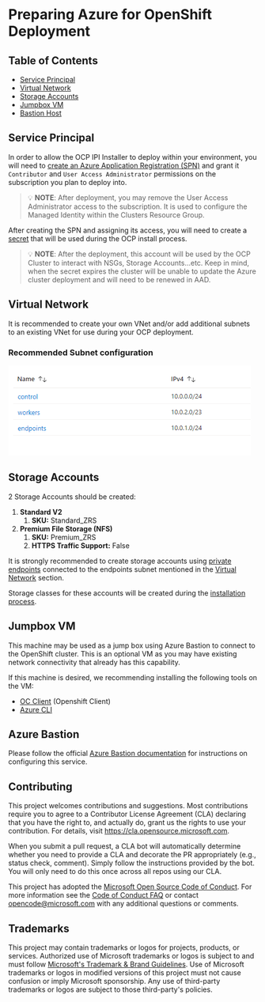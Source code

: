 # Preparing Azure for OpenShift Deployment

## Table of Contents

* [Service Principal](#service-principal)
* [Virtual Network](#virtual-network)
* [Storage Accounts](#storage-accounts)
* [Jumpbox VM](#jumpbox-vm)
* [Bastion Host](#bastion-host)


## Service Principal

In order to allow the OCP IPI Installer to deploy within your environment, you will need to [create an Azure Application Registration (SPN)](https://docs.microsoft.com/en-us/azure/active-directory/develop/howto-create-service-principal-portal) and grant it `Contributor` and `User Access Administrator` permissions on the subscription you plan to deploy into.

> 💡 **NOTE**: After deployment, you may remove the User Access Administrator access to the subscription. It is used to configure the Managed Identity within the Clusters Resource Group.

After creating the SPN and assigning its access, you will need to create a [secret](https://docs.microsoft.com/en-us/azure/active-directory/develop/howto-create-service-principal-portal#option-2-create-a-new-application-secret) that will be used during the OCP install process.

> 💡 **NOTE**: After the deployment, this account will be used by the OCP Cluster to interact with NSGs, Storage Accounts...etc. Keep in mind, when the secret expires the cluster will be unable to update the Azure cluster deployment and will need to be renewed in AAD.

## Virtual Network

It is recommended to create your own VNet and/or add additional subnets to an existing VNet for use during your OCP deployment.

### Recommended Subnet configuration

![VNet Subnets](../images/subnets.png)


## Storage Accounts

2 Storage Accounts should be created:

1. **Standard V2**
    1. **SKU:** Standard_ZRS
1. **Premium File Storage (NFS)**
    1. **SKU:** Premium_ZRS
    1. **HTTPS Traffic Support:** False

It is strongly recommended to create storage accounts using [private endpoints](https://docs.microsoft.com/en-us/azure/storage/common/storage-private-endpoints) connected to the endpoints subnet mentioned in the [Virtual Network](#virtual-network) section.

Storage classes for these accounts will be created during the [installation process](../../README.md#azure-files-csi-drivers).

## Jumpbox VM

This machine may be used as a jump box using Azure Bastion to connect to the OpenShift cluster. This is an optional VM as you may have existing network connectivity that already has this capability.

If this machine is desired, we recommending installing the following tools on the VM:

* [OC Client](https://mirror.openshift.com/pub/openshift-v4/clients/ocp/) (Openshift Client)
* [Azure CLI](https://docs.microsoft.com/en-us/cli/azure/install-azure-cli)

## Azure Bastion

Please follow the official [Azure Bastion documentation](https://docs.microsoft.com/en-us/azure/bastion/tutorial-create-host-portal) for instructions on configuring this service.

## Contributing

This project welcomes contributions and suggestions.  Most contributions require you to agree to a
Contributor License Agreement (CLA) declaring that you have the right to, and actually do, grant us
the rights to use your contribution. For details, visit https://cla.opensource.microsoft.com.

When you submit a pull request, a CLA bot will automatically determine whether you need to provide
a CLA and decorate the PR appropriately (e.g., status check, comment). Simply follow the instructions
provided by the bot. You will only need to do this once across all repos using our CLA.

This project has adopted the [Microsoft Open Source Code of Conduct](https://opensource.microsoft.com/codeofconduct/).
For more information see the [Code of Conduct FAQ](https://opensource.microsoft.com/codeofconduct/faq/) or
contact [opencode@microsoft.com](mailto:opencode@microsoft.com) with any additional questions or comments.

## Trademarks

This project may contain trademarks or logos for projects, products, or services. Authorized use of Microsoft 
trademarks or logos is subject to and must follow 
[Microsoft's Trademark & Brand Guidelines](https://www.microsoft.com/en-us/legal/intellectualproperty/trademarks).
Use of Microsoft trademarks or logos in modified versions of this project must not cause confusion or imply Microsoft sponsorship.
Any use of third-party trademarks or logos are subject to those third-party's policies.
